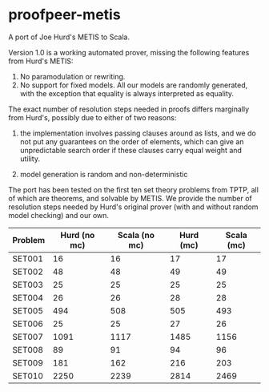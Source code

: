 proofpeer-metis
===============

A port of Joe Hurd's METIS  to Scala.

Version 1.0 is a working automated prover, missing the following features from Hurd's METIS:

1. No paramodulation or rewriting.
2. No support for fixed models. All our models are randomly generated, with the exception that equality is always interpreted as equality.
  
The exact number of resolution steps needed in proofs differs marginally from Hurd's, possibly due to either of two reasons:

1. the implementation involves passing clauses around as lists, and we do not put any guarantees on the order of elements, which can give an unpredictable search order if these clauses carry equal weight and utility.

2. model generation is random and non-deterministic

The port has been tested on the first ten set theory problems from TPTP, all of which are theorems, and solvable by METIS. We provide the number of resolution steps needed by Hurd's original prover (with and without random model checking) and our own.

Problem | Hurd (no mc) | Scala (no mc) | Hurd (mc) | Scala (mc)
--------|--------------|---------------|-----------|-----------
SET001  |           16 |            16 |        17 |         17
SET002  |           48 |            48 |        49 |         49
SET003  |           25 |            25 |        25 |         25
SET004  |           26 |            26 |        28 |         28
SET005  |          494 |           508 |       505 |        493
SET006  |           25 |            25 |        27 |         26
SET007  |         1091 |          1117 |      1485 |       1156
SET008  |           89 |            91 |        94 |         96
SET009  |          181 |           162 |       216 |        203
SET010  |         2250 |          2239 |      2814 |       2469
